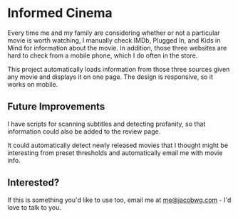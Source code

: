 # Informed Cinema

Every time me and my family are considering whether or not a particular movie is worth watching, I manually check IMDb, Plugged In, and Kids in Mind for information about the movie.  In addition, those three websites are hard to check from a mobile phone, which I do often in the store.

This project automatically loads information from those three sources given any movie and displays it on one page.  The design is responsive, so it works on mobile.

## Future Improvements

I have scripts for scanning subtitles and detecting profanity, so that information could also be added to the review page.

It could automatically detect newly released movies that I thought might be interesting from preset thresholds and automatically email me with movie info.

## Interested?

If this is something you'd like to use too, email me at [me@jacobwg.com](mailto:me@jacobwg.com) - I'd love to talk to you.